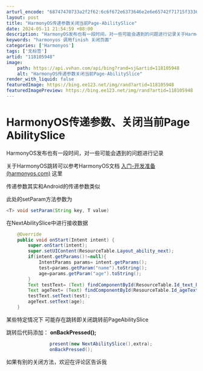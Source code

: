 ```yaml
---
arturl_encode: "68747470733a2f2f62:6c6f672e6373646e2e6e65742f71715f33363137373436382f:61727469636c652f64657461696c732f313138313035393438"
layout: post
title: "HarmonyOS传递参数关闭当前Page-AbilitySlice"
date: 2024-05-11 21:54:59 +08:00
description: "HarmonyOS发布也有一段时间，对一些可能会遇到的问题进行记录关于HarmonyOS跳转可以参考"
keywords: "harmonyos 调用finish 关闭页面"
categories: ['Harmonyos']
tags: ['无标签']
artid: "118105948"
image:
    path: https://api.vvhan.com/api/bing?rand=sj&artid=118105948
    alt: "HarmonyOS传递参数关闭当前Page-AbilitySlice"
render_with_liquid: false
featuredImage: https://bing.ee123.net/img/rand?artid=118105948
featuredImagePreview: https://bing.ee123.net/img/rand?artid=118105948
---
```


# HarmonyOS传递参数、关闭当前Page AbilitySlice

HarmonyOS发布也有一段时间，对一些可能会遇到的问题进行记录

关于HarmonyOS跳转可以参考HarmonyOS文档
[入门-开发准备 (harmonyos.com)](https://developer.harmonyos.com/cn/docs/documentation/doc-guides/start-overview-0000000000029602)
这里

传递参数其实和Android的传递参数类似

此处的setParam方法参数为

```java
<T> void setParam(String key, T value)
```

在NextAbilitySlice中进行接收数据

```java
    @Override
    public void onStart(Intent intent) {
        super.onStart(intent);
        super.setUIContent(ResourceTable.Layout_ability_next);
        if(intent.getParams()!=null){
            IntentParams params= intent.getParams();
            test=params.getParam("name").toString();
            age=params.getParam("age").toString();
        }
        Text testText= (Text) findComponentById(ResourceTable.Id_text_helloworld);
        Text ageText= (Text) findComponentById(ResourceTable.Id_ageText);
        testText.setText(test);
        ageText.setText(age);
    }
```

某些特定情况下 可能存在跳转即关闭跳转前PageAbilitySlice

跳转后代码添加：
**onBackPressed();**

```java
                present(new NextAbilitySlice(),extra);
                onBackPressed();
```

如果有别的关闭方法，欢迎在评论区告诉我